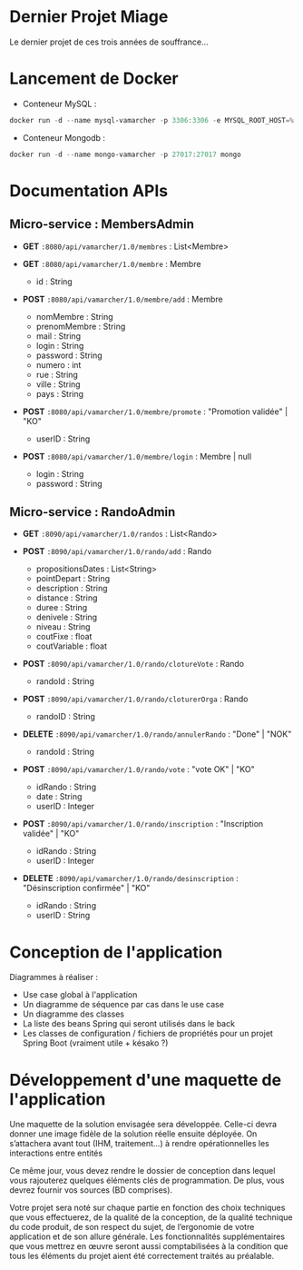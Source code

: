 # Dernier Projet Miage
Le dernier projet de ces trois années de souffrance...

# Lancement de Docker

- Conteneur MySQL : 
```powershell
docker run -d --name mysql-vamarcher -p 3306:3306 -e MYSQL_ROOT_HOST=% -e MYSQL_ROOT_PASSWORD=azerty -e MYSQL_DATABASE=vamacherusers -e MYSQL_USER=VaMarcher_admin -e MYSQL_PASSWORD=azerty mysql
```

- Conteneur Mongodb : 
```powershell
docker run -d --name mongo-vamarcher -p 27017:27017 mongo
```

# Documentation APIs
  
## Micro-service : MembersAdmin
- **GET** ```:8080/api/vamarcher/1.0/membres``` : List\<Membre\>

- **GET** ```:8080/api/vamarcher/1.0/membre``` : Membre
  - id : String

- **POST**  ```:8080/api/vamarcher/1.0/membre/add``` : Membre
  - nomMembre : String
  - prenomMembre : String
  - mail : String
  - login : String
  - password : String
  - numero : int
  - rue : String
  - ville : String
  - pays : String
  
- **POST** ```:8080/api/vamarcher/1.0/membre/promote``` : "Promotion validée" | "KO"
  - userID : String

- **POST** ```:8080/api/vamarcher/1.0/membre/login``` : Membre | null
  - login : String
  - password : String
  
## Micro-service : RandoAdmin
- **GET** ```:8090/api/vamarcher/1.0/randos``` : List\<Rando\>

- **POST** ```:8090/api/vamarcher/1.0/rando/add``` : Rando
  - propositionsDates : List\<String\>
  - pointDepart : String
  - description : String
  - distance : String
  - duree : String
  - denivele : String
  - niveau : String
  - coutFixe : float
  - coutVariable : float
  
- **POST** ```:8090/api/vamarcher/1.0/rando/clotureVote``` : Rando
  - randoId : String
  
- **POST** ```:8090/api/vamarcher/1.0/rando/cloturerOrga``` : Rando
  - randoID : String
  
- **DELETE** ```:8090/api/vamarcher/1.0/rando/annulerRando``` : "Done" | "NOK"
  - randoId : String

- **POST** ```:8090/api/vamarcher/1.0/rando/vote``` : "vote OK" | "KO"
  - idRando : String
  - date : String
  - userID : Integer
  
- **POST** ```:8090/api/vamarcher/1.0/rando/inscription``` : "Inscription validée" | "KO"
  - idRando : String
  - userID : Integer
  
- **DELETE** ```:8090/api/vamarcher/1.0/rando/desinscription``` : "Désinscription confirmée" | "KO"
  - idRando : String
  - userID : String

# Conception de l'application
Diagrammes à réaliser : 
- Use case global à l'application
- Un diagramme de séquence par cas dans le use case
- Un diagramme des classes
- La liste des beans Spring qui seront utilisés dans le back
- Les classes de configuration / fichiers de propriétés pour un projet Spring Boot (vraiment utile + késako ?)

# Développement d'une maquette de l'application
Une maquette de la solution envisagée sera développée.
Celle-ci devra donner une image fidèle de la solution réelle ensuite déployée. 
On s’attachera avant tout (IHM, traitement…) à rendre opérationnelles les interactions entre entités

Ce même jour, vous devez rendre le dossier de conception dans lequel vous rajouterez quelques éléments clés de programmation.
De plus, vous devrez fournir vos sources (BD comprises).  
 
Votre projet sera noté sur chaque partie en fonction des choix techniques que vous effectuerez, de la qualité de la conception, 
de la qualité technique du code produit, de son respect du sujet, de l’ergonomie de votre application et de son allure générale.
Les fonctionnalités supplémentaires que vous mettrez en œuvre seront aussi comptabilisées à la condition que tous les éléments 
du projet aient été correctement traités au préalable. 
